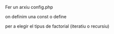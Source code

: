 Fer un arxiu config.php 

on definim una const o define 

per a elegir el tipus de factorial (iteratiu o recursiu)
